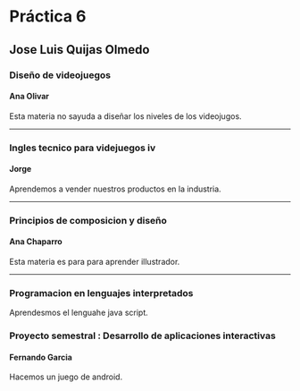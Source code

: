 # Práctica 6

## Jose Luis Quijas Olmedo

### Diseño de videojuegos

#### Ana Olivar

Esta materia no sayuda a diseñar los niveles de los videojugos.

---
### Ingles tecnico para videjuegos iv

#### Jorge 

Aprendemos a vender nuestros productos en la industria.

---

### Principios de composicion y diseño

#### Ana Chaparro

Esta materia es para para aprender illustrador.

---

### Programacion en lenguajes interpretados

Aprendesmos el lenguahe java script.
### Proyecto semestral : Desarrollo de aplicaciones interactivas

#### Fernando Garcia

Hacemos un juego de android.
